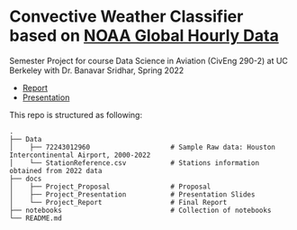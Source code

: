 # Convective Weather Classifier based on [NOAA Global Hourly Data](https://www.ncei.noaa.gov/data/global-hourly/)
Semester Project for course Data Science in Aviation (CivEng 290-2) at UC Berkeley with Dr. Banavar Sridhar, Spring 2022

- [Report](https://github.com/6shun/aviation-thunder/blob/main/docs/Project_Report.pdf)
- [Presentation](https://github.com/6shun/aviation-thunder/blob/main/docs/Project_Presentation.pdf)

This repo is structured as following:

```
.
├── Data                            
│    ├── 72243012960                    # Sample Raw data: Houston Intercontinental Airport, 2000-2022
│    └── StationReference.csv           # Stations information obtained from 2022 data
├── docs                                 
│    ├── Project_Proposal               # Proposal
│    ├── Project_Presentation           # Presentation Slides
│    └── Project_Report                 # Final Report
├── notebooks                           # Collection of notebooks
└── README.md
```